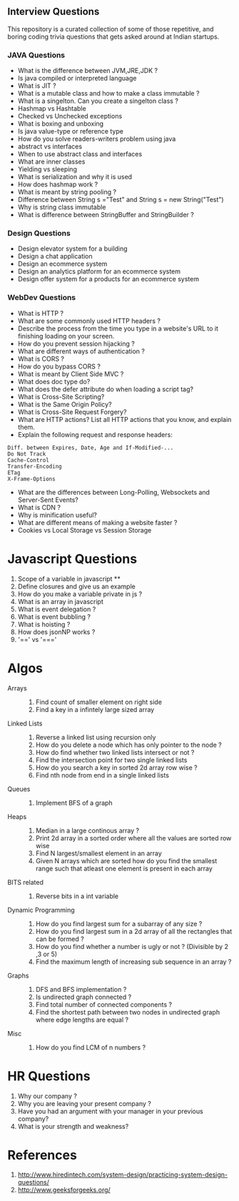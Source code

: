 ## Interview Questions 

This repository is a curated collection of some of those repetitive, and boring coding trivia questions that gets asked around at Indian startups. 

### JAVA Questions
* What is the difference between JVM,JRE,JDK ?
* Is java compiled or interpreted language
* What is JIT ?
* What is a mutable class and how to make a class immutable ?
* What is a singelton. Can you create a singelton class ? 
* Hashmap vs Hashtable
* Checked vs Unchecked exceptions
* What is boxing and unboxing
* Is java value-type or reference type
* How do you solve readers-writers problem using java
* abstract vs interfaces
* When to use abstract class and interfaces
* What are inner classes
* Yielding vs sleeping
* What is serialization and why it is used
* How does hashmap work ?
* What is meant by string pooling ?
* Difference between String s ="Test" and String s = new String("Test")
* Why is string class immutable
* What is difference between StringBuffer and StringBuilder ?

### Design Questions
* Design elevator system for a building
* Design a chat application
* Design an ecommerce system
* Design an analytics platform for an ecommerce system
* Design offer system for a products for an ecommerce system

### WebDev Questions
* What is HTTP ?
* What are some commonly used HTTP headers ?
* Describe the process from the time you type in a website's URL to it finishing loading on your screen.
* How do you prevent session hijacking ?
* What are different ways of authentication ?
* What is CORS ?
* How do you bypass CORS ?
* What is meant by Client Side MVC ?
* What does doc type do?
* What does the defer attribute do when loading a script tag?
* What is Cross-Site Scripting?
* What is the Same Origin Policy?
* What is Cross-Site Request Forgery?
* What are HTTP actions? List all HTTP actions that you know, and explain them.
* Explain the following request and response headers:


````	
Diff. between Expires, Date, Age and If-Modified-...
Do Not Track
Cache-Control
Transfer-Encoding
ETag
X-Frame-Options
````	

* What are the differences between Long-Polling, Websockets and Server-Sent Events?
* What is CDN ?
* Why is minification useful?
* What are different means of making a website faster ?
* Cookies vs Local Storage vs Session Storage


# Javascript Questions
<ol>
	<li>Scope of a variable in javascript **</li>
	<li>Define closures and give us an example</li>
	<li>How do you make a variable private in js ?</li>
	<li>What is an array in javascript</li>
	<li>What is event delegation ?</li>
	<li>What is event bubbling ?</li>
	<li>What is hoisting ?</li>
	<li>How does jsonNP works ?</li>
	<li>'==' vs '==='</li>
</ol>

# Algos
<dl>
	<dt>Arrays</dt>
	<dd>
		<ol>
			<li>Find count of smaller element on right side</li>
			<li>Find a key in a infintely large sized array</li>
		</ol>
	</dd>
	<dt>Linked Lists</dt>
	<dd>
		<ol>
			<li>Reverse a linked list using recursion only</li>
			<li>How do you delete a node which has only pointer to the node ?</li> 
			<li>How do find whether two linked lists intersect or not ?</li>
			<li>Find the intersection point for two single linked lists</li>
			<li>How do you search a key in sorted 2d array row wise ?</li>
			<li>Find nth node from end in a single linked lists</li>
		</ol>
	</dd>
	<dt>Queues</dt>
	<dd>
		<ol>
			<li>Implement BFS of a graph</li>
		</ol>
	</dd>
	<dt>Heaps</dt>
	<dd>
		<ol>
			<li>Median in a large continous array ?</li>
			<li>Print 2d array in a sorted order where all the values are sorted row wise</li>
			<li>Find N largest/smallest element in an array</li>
			<li>Given N arrays which are sorted how do you find the smallest range such that atleast one element is present in each array</li>
		</ol>
	</dd>
	<dt>BITS related</dt>
	<dd>
		<ol>
			<li>Reverse bits in a int variable</li>
		</ol>
	</dd>
	<dt>Dynamic Programming</dt>
	<dd>
		<ol>
			<li>How do you find largest sum for a subarray of any size ?</li>
			<li>How do you find largest sum in a 2d array of all the rectangles that can be formed ?</li>
			<li>How do you find whether a number is ugly or not ? (Divisible by 2 ,3 or 5)</li>
			<li>Find the maximum length of increasing sub sequence in an array ?</li>
		</ol>
	</dd>
	<dt>Graphs</dt>
	<dd>
		<ol>
			<li>DFS and BFS implementation ?</li>
			<li>Is undirected graph connected ?</li>
			<li>Find total number of connected components ?</li>
			<li>Find the shortest path between two nodes in undirected graph where edge lengths are equal ?</li>
		</ol>
	</dd>
	<dt>Misc</dt>
	<dd>
		<ol>
			<li>How do you find LCM of n numbers ?</li>
		</ol>
	</dd>
<dl>

# HR Questions
<ol>
	<li>Why our company ?</li>
	<li>Why you are leaving your present company ?</li>
	<li>Have you had an argument with your manager in your previous company?</li>
	<li>What is your strength and weakness?</li>
</ol>

# References
<ol>
	<li><a href="http://www.hiredintech.com/system-design/practicing-system-design-questions/">http://www.hiredintech.com/system-design/practicing-system-design-questions/</a></li>
	<li><a href="http://www.geeksforgeeks.org/">http://www.geeksforgeeks.org/</a></li>
</ol>